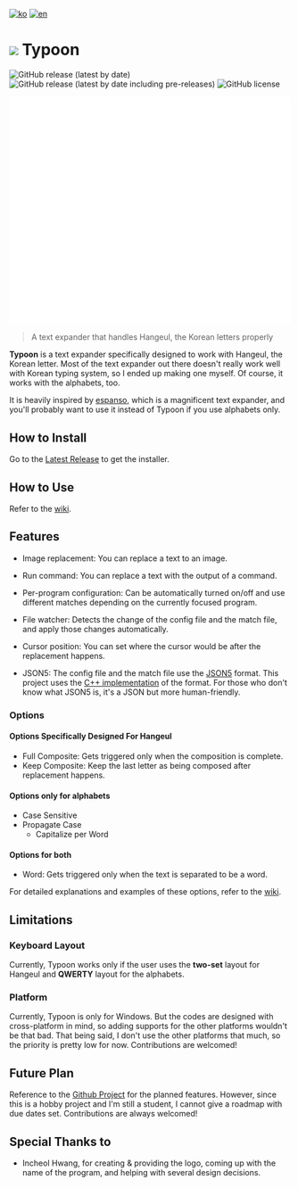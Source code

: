 [![ko](https://img.shields.io/badge/lang-ko-blue)](https://github.com/yeshjho/Typoon/blob/main/README.md)
[![en](https://img.shields.io/badge/lang-en-red)](https://github.com/yeshjho/Typoon/blob/main/readme/README-en.md)

# <img src="https://raw.githubusercontent.com/yeshjho/Typoon/main/icon.ico" width="40"> Typoon

![GitHub release (latest by date)](https://img.shields.io/github/v/release/yeshjho/Typoon)
![GitHub release (latest by date including pre-releases)](https://img.shields.io/github/v/release/yeshjho/Typoon?include_prereleases)
![GitHub license](https://img.shields.io/github/license/yeshjho/Typoon)

![Cover Gif](/readme/cover.gif)

> A text expander that handles Hangeul, the Korean letters properly

**Typoon** is a text expander specifically designed to work with Hangeul, the Korean letter.
Most of the text expander out there doesn't really work well with Korean typing system, so I ended up making one myself.
Of course, it works with the alphabets, too.

It is heavily inspired by [espanso](https://espanso.org/), which is a magnificent text expander, and you'll probably want to use it instead of Typoon if you use alphabets only.

## How to Install
Go to the [Latest Release](https://github.com/yeshjho/Typoon/releases/latest) to get the installer.

## How to Use
Refer to the [wiki](https://github.com/yeshjho/Typoon/wiki/How-to-Use).

## Features
- Image replacement: You can replace a text to an image.

- Run command: You can replace a text with the output of a command.

- Per-program configuration: Can be automatically turned on/off and use different matches depending on the currently focused program.

- File watcher: Detects the change of the config file and the match file, and apply those changes automatically.

- Cursor position: You can set where the cursor would be after the replacement happens.

- JSON5: The config file and the match file use the [JSON5](https://json5.org/) format. This project uses the [C++ implementation](https://github.com/P-i-N/json5) of the format. For those who don't know what JSON5 is, it's a JSON but more human-friendly.

### Options
#### Options Specifically Designed For Hangeul
- Full Composite: Gets triggered only when the composition is complete.
- Keep Composite: Keep the last letter as being composed after replacement happens.

#### Options only for alphabets
- Case Sensitive
- Propagate Case
    - Capitalize per Word
    
#### Options for both
- Word: Gets triggered only when the text is separated to be a word.

For detailed explanations and examples of these options, refer to the [wiki](https://github.com/yeshjho/Typoon/wiki/%EC%82%AC%EC%9A%A9-%EB%B0%A9%EB%B2%95#%EC%98%B5%EC%85%98).

## Limitations
### Keyboard Layout
Currently, Typoon works only if the user uses the **two-set** layout for Hangeul and **QWERTY** layout for the alphabets.

### Platform
Currently, Typoon is only for Windows. But the codes are designed with cross-platform in mind, so adding supports for the other platforms wouldn't be that bad. That being said, I don't use the other platforms that much, so the priority is pretty low for now. Contributions are welcomed!

## Future Plan
Reference to the [Github Project](https://github.com/users/yeshjho/projects/2) for the planned features. However, since this is a hobby project and I'm still a student, I cannot give a roadmap with due dates set. Contributions are always welcomed!

## Special Thanks to
- Incheol Hwang, for creating & providing the logo, coming up with the name of the program, and helping with several design decisions.
